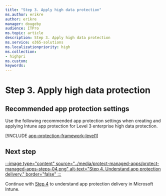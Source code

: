 ```yaml
---
title: "Step 3. Apply high data protection"
ms.author: erikre
author: erikre
manager: dougeby
audience: ITPro
ms.topic: article
description: Step 3. Apply high data protection
ms.service: o365-solutions
ms.localizationpriority: high
ms.collection:
- highpri
ms.custom:
keywords:
---
```


# Step 3. Apply high data protection




## Recommended app protection settings

Use the following recommended app protection settings when creating and applying Intune app protection for Level 3 enterprise high data protection.

[!INCLUDE [app-protection-framework-level1](~/../_memdocs/memdocs/intune/includes/app-protection-framework-level3.md)]

## Next step

[:::image type="content" source="../media/protect-managed-apps/protect-managed-apps-steps-04.png" alt-text="Step 4. Understand app protection delivery." border="false" :::](apps-protect-step-4.md)

Continue with [Step 4](apps-protect-step-4.md) to understand app protection delivery in Microsoft Intune.
